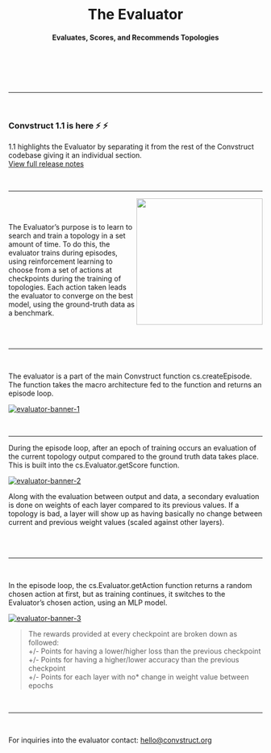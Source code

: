 <br>
<br>
<br>
<br>

<div align="center">

  # The Evaluator
  #### Evaluates, Scores, and Recommends Topologies

</div>

<br>
<br>
<br>
<br>

---

<br>

### Convstruct 1.1 is here :zap: :zap:

1.1 highlights the Evaluator by separating it from the rest of the Convstruct codebase giving it an individual section. </br>
[View full release notes](https://github.com/convstruct/convstruct/releases/tag/1.1.0)

<br>

---



<img align="right" width="250" height="250" src="https://i.ibb.co/7XNfsmL/evaluator-icon.png">

<br>
<br>

The Evaluator’s purpose is to learn to search and train a topology in a set amount of time. To do this, the evaluator trains during episodes, using reinforcement learning to choose from a set of actions at checkpoints during the training of topologies. Each action taken leads the evaluator to converge on the best model, using the ground-truth data as a benchmark.

<br>
<br>

---

<br>

The evaluator is a part of the main Convstruct function cs.createEpisode. The function takes the macro architecture fed to the function and returns an episode loop.

[<img align="center" src="https://i.ibb.co/9tPMDNw/eval-1.png" alt="evaluator-banner-1" border="0">](https://github.com/convstruct/convstruct/blob/main/convstruct/api/__init__.py)

<br>

---

During the episode loop, after an epoch of training occurs an evaluation of the current topology output compared to the ground truth data takes place. This is built into the cs.Evaluator.getScore function.

[<img align="center" src="https://i.ibb.co/znfYVkm/eval-2.png" alt="evaluator-banner-2" border="0">](https://arxiv.org/abs/1807.06653)

Along with the evaluation between output and data, a secondary evaluation is done on weights of each layer compared to its previous values. If a topology is bad, a layer will show up as having basically no change between current and previous weight values (scaled against other layers).

<br>
<br>

---

<br>


In the episode loop, the cs.Evaluator.getAction function returns a random chosen action at first, but as training continues, it switches to the Evaluator’s chosen action, using an MLP model.

[<img align="center" src="https://i.ibb.co/ZmQPPd0/eval-2.png" alt="evaluator-banner-3" border="0">](https://github.com/convstruct/convstruct/blob/main/convstruct/api/__init__.py)


> The rewards provided at every checkpoint are broken down as followed: <br>
+/- Points for having a lower/higher loss than the previous checkpoint <br>
+/- Points for having a higher/lower accuracy than the previous checkpoint <br>
+/- Points for each layer with no* change in weight value between epochs

<br>

---

<br>

For inquiries into the evaluator contact: [hello@convstruct.org](hello@convstruct.org)

<br>
<br>
